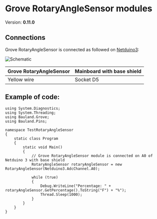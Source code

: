 # Grove RotaryAngleSensor modules
Version: __0.11.0__

## Connections ##
Grove RotaryAngleSensor is connected as followed on [Netduino3](http://developer.wildernesslabs.co/Netduino/About/):

![Schematic](RotaryAngleSensor-Netduino3-with-base-shield.jpg)

Grove RotaryAngleSensor | Mainboard with base shield
---------------- | ----------
Yellow wire | Socket D5

## Example of code:
```CSharp
using System.Diagnostics;
using System.Threading;
using Bauland.Grove;
using Bauland.Pins;

namespace TestRotaryAngleSensor
{
    static class Program
    {
        static void Main()
        {
            // Grove RotaryAngleSensor module is connected on A0 of Netduino 3 with base shield
            RotaryAngleSensor rotaryAngleSensor = new RotaryAngleSensor(Netduino3.AdcChannel.A0);

            while (true)
            {
                Debug.WriteLine("Percentage: " + rotaryAngleSensor.GetPercentage().ToString("F") + "%");
                Thread.Sleep(1000);
            }
        }
    }
}
```
